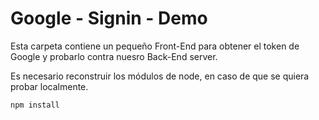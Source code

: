 # Google - Signin - Demo

Esta carpeta contiene un pequeño Front-End para obtener el token de Google y probarlo contra nuesro Back-End server.

Es necesario reconstruir los módulos de node, en caso de que se quiera probar localmente.

```
npm install
```